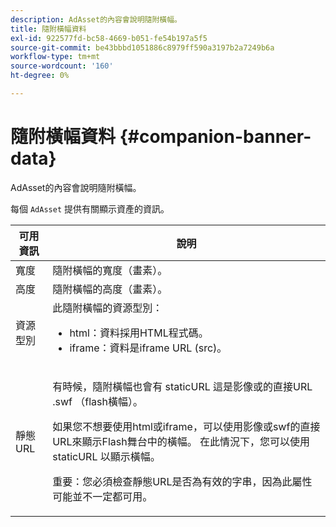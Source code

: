 ```yaml
---
description: AdAsset的內容會說明隨附橫幅。
title: 隨附橫幅資料
exl-id: 922577fd-bc58-4669-b051-fe54b197a5f5
source-git-commit: be43bbbd1051886c8979ff590a3197b2a7249b6a
workflow-type: tm+mt
source-wordcount: '160'
ht-degree: 0%

---
```


# 隨附橫幅資料 {#companion-banner-data}

AdAsset的內容會說明隨附橫幅。

<!--<a id="section_D730B4FD6FD749E9860B6A07FC110552"></a>-->

每個 `AdAsset` 提供有關顯示資產的資訊。

<table id="table_760C885E2DCA4BE983CC57FDA7BD5B14"> 
 <thead> 
  <tr> 
   <th colname="col1" class="entry"> 可用資訊 </th> 
   <th colname="col2" class="entry"> 說明 </th> 
  </tr> 
 </thead>
 <tbody> 
  <tr> 
   <td colname="col1"> 寬度 </td> 
   <td colname="col2"> 隨附橫幅的寬度（畫素）。 </td> 
  </tr> 
  <tr> 
   <td colname="col1"> 高度 </td> 
   <td colname="col2"> 隨附橫幅的高度（畫素）。 </td> 
  </tr> 
  <tr> 
   <td colname="col1"> 資源型別 </td> 
   <td colname="col2">此隨附橫幅的資源型別： 
    <ul id="ul_A067787FE49E4B6095BE0AC1D447DBB3"> 
     <li id="li_02B7224C67004095B3F6E50FD21E507E">html：資料採用HTML程式碼。 </li> 
     <li id="li_5F37E14472424F808C6094F42009E676">iframe：資料是iframe URL (src)。 </li> 
    </ul> </td> 
  </tr> 
  <tr> 
   <td colname="col1"> 靜態URL </td> 
   <td colname="col2"> <p>有時候，隨附橫幅也會有 <span class="codeph"> staticURL</span> 這是影像或的直接URL <span class="codeph"> .swf</span> （flash橫幅）。 </p> <p>如果您不想要使用html或iframe，可以使用影像或swf的直接URL來顯示Flash舞台中的橫幅。 在此情況下，您可以使用 <span class="codeph"> staticURL</span> 以顯示橫幅。 </p> <p>重要：您必須檢查靜態URL是否為有效的字串，因為此屬性可能並不一定都可用。 </p> </td> 
  </tr> 
 </tbody> 
</table>
